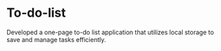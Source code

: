 # To-do-list
Developed a one-page to-do list application that utilizes local storage to save and manage tasks efficiently.
